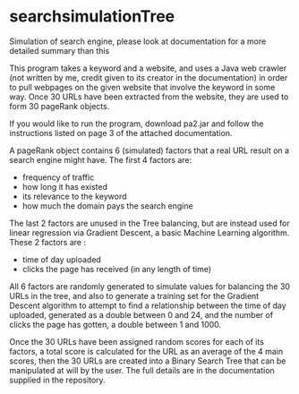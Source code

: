 # searchsimulationTree
Simulation of search engine, please look at documentation for a more detailed summary than this

This program takes a keyword and a website, and uses a Java web crawler (not written by me, credit given to its creator in
the documentation) in order to pull webpages on the given website that involve the keyword in some way. Once 30 URLs have been
extracted from the website, they are used to form 30 pageRank objects.

If you would like to run the program, download pa2.jar and follow the instructions listed on page 3 of the attached documentation.

A pageRank object contains 6 (simulated) factors that a real URL result on a search engine might have. The first 4 factors are:
- frequency of traffic
- how long it has existed
- its relevance to the keyword
- how much the domain pays the search engine

The last 2 factors are unused in the Tree balancing, but are instead used for linear regression via Gradient Descent, a basic 
Machine Learning algorithm. These 2 factors are :
- time of day uploaded
- clicks the page has received (in any length of time)

All 6 factors are randomly generated to simulate values for balancing the 30 URLs in the tree, and also to generate a training set
for the Gradient Descent algorithm to attempt to find a relationship between the time of day uploaded, generated as a double between
0 and 24, and the number of clicks the page has gotten, a double between 1 and 1000.

Once the 30 URLs have been assigned random scores for each of its factors, a total score is calculated for the URL as an average
of the 4 main scores, then the 30 URLs are created into a Binary Search Tree that can be manipulated at will by the user. The full
details are in the documentation supplied in the repository.
